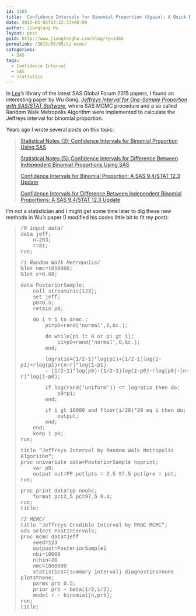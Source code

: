 ```yaml
---
id: 1365
title: 'Confidence Intervals for Binomial Proportion (Again): A Quick Note'
date: 2015-05-05T14:22:33+00:00
author: Jiangtang Hu
layout: post
guid: http://www.jiangtanghu.com/blog/?p=1365
permalink: /2015/05/05/ci-mcmc/
categories:
  - SAS
tags:
  - Confidence Interval
  - SAS
  - statistics
---
```

In [Lex](http://lexjansen.com/)’s library of the latest SAS Global Forum 2015 papers, I found an interesting paper by Wu Gong, _[Jeffreys Interval for One-Sample Proportion with SAS/STAT Software](http://support.sas.com/resources/papers/proceedings15/3020-2015.pdf)_, where SAS MCMC procedure and a so called Random Walk Metropolis Algorithm were implemented to calculate the Jeffreys interval for binomial proportion. 

Years ago I wrote several posts on this topic:

> [Statistical Notes (3): Confidence Intervals for Binomial Proportion Using SAS](http://www.jiangtanghu.com/blog/2012/09/15/confidence-intervals-binomial-proportion/) 
> 
> [Statistical Notes (5): Confidence Intervals for Difference Between Independent Binomial Proportions Using SAS](http://www.jiangtanghu.com/blog/2012/09/23/statistical-notes-5-confidence-intervals-for-difference-between-independent-binomial-proportions-using-sas/) 
> 
> [Confidence Intervals for Binomial Proportion: A SAS 9.4/STAT 12.3 Update](http://www.jiangtanghu.com/blog/2013/08/22/confidence-intervals-for-binomial-proportion-a-sas-9-4stat-12-3-update/) 
> 
> [Confidence Intervals for Difference Between Independent Binomial Proportions: A SAS 9.4/STAT 12.3 Update](http://www.jiangtanghu.com/blog/2013/08/25/confidence-intervals-for-difference-between-independent-binomial-proportions-a-sas-9-4stat-12-3-update/) 

I’m not a statistician and I might get some time later to dig these new methods in Wu’s paper (I modified his codes little bit to fit my post):

> <font face="Courier New">/*0 input data*/ <br />data jeff; <br />&#160;&#160;&#160; n=263; <br />&#160;&#160;&#160; r=81; <br />run;</font>
> 
> <font face="Courier New">/*1 Random Walk Metropolis*/ <br />%let nmc=1010000; <br />%let c=0.08;</font>
> 
> <font face="Courier New">data PosteriorSample; <br />&#160;&#160;&#160; call streaminit(123); <br />&#160;&#160;&#160; set jeff; <br />&#160;&#160;&#160; p0=0.5; <br />&#160;&#160;&#160; retain p0;</font>
> 
> <font face="Courier New">&#160;&#160;&#160; do i = 1 to &nmc.; <br />&#160;&#160;&#160;&#160;&#160;&#160;&#160; p1=p0+rand(&#8216;normal&#8217;,0,&c.); </font>
> 
> <font face="Courier New">&#160;&#160;&#160;&#160;&#160;&#160;&#160; do while(p1 lt 0 or p1 gt 1); <br />&#160;&#160;&#160;&#160;&#160;&#160;&#160;&#160;&#160;&#160;&#160; p1=p0+rand(&#8216;normal&#8217;,0,&c.); <br />&#160;&#160;&#160;&#160;&#160;&#160;&#160; end;</font>
> 
> <font face="Courier New">&#160;&#160;&#160;&#160;&#160;&#160;&#160; logratio=(1/2-1)*log(p1)+(1/2-1)*log(1-p1)+r*log(p1)+(n-r)*log(1-p1) <br />&#160;&#160;&#160;&#160;&#160;&#160;&#160; &#8211; (1/2-1)*log(p0)-(1/2-1)*log(1-p0)-r*log(p0)-(n-r)*log(1-p0); </font>
> 
> <font face="Courier New">&#160;&#160;&#160;&#160;&#160;&#160;&#160; if log(rand(&#8216;uniform&#8217;)) <= logratio then do; <br />&#160;&#160;&#160;&#160;&#160;&#160;&#160;&#160;&#160;&#160;&#160; p0=p1; <br />&#160;&#160;&#160;&#160;&#160;&#160;&#160; end;</font>
> 
> <font face="Courier New">&#160;&#160;&#160;&#160;&#160;&#160;&#160; if i gt 10000 and floor(i/20)*20 eq i then do; <br />&#160;&#160;&#160;&#160;&#160;&#160;&#160;&#160;&#160;&#160;&#160; output; <br />&#160;&#160;&#160;&#160;&#160;&#160;&#160; end; <br />&#160;&#160;&#160; end; <br />&#160;&#160;&#160; keep i p0; <br />run;</font>
> 
> <font face="Courier New">title "Jeffreys Interval by Random Walk Metropolis Algorithm"; <br />proc univariate data=PosteriorSample noprint; <br />&#160;&#160;&#160; var p0; <br />&#160;&#160;&#160; output out=PP pctlpts = 2.5 97.5 pctlpre = pct; <br />run;</font>
> 
> <font face="Courier New">proc print data=pp noobs; <br />&#160;&#160;&#160; format pct2_5 pct97_5 6.4; <br />run; <br />title;</font>
> 
> <font face="Courier New">/*2 MCMC*/ <br />title "Jeffreys Credible Interval by PROC MCMC"; <br />ods select PostIntervals; <br />proc mcmc data=jeff <br />&#160;&#160;&#160; seed=123 <br />&#160;&#160;&#160; outpost=PosteriorSample2 <br />&#160;&#160;&#160; nbi=10000 <br />&#160;&#160;&#160; nthin=20 <br />&#160;&#160;&#160; nmc=1000000 <br />&#160;&#160;&#160; statistics=(summary interval) diagnostics=none plots=none; <br />&#160;&#160;&#160; parms prb 0.5; <br />&#160;&#160;&#160; prior prb ~ beta(1/2,1/2); <br />&#160;&#160;&#160; model r ~ binomial(n,prb); <br />run; <br />title;</font>